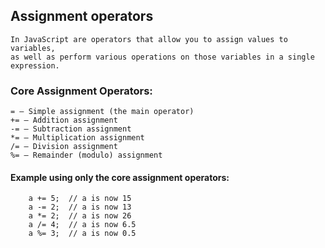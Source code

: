  ## Assignment operators 
    In JavaScript are operators that allow you to assign values to variables,
    as well as perform various operations on those variables in a single expression.
 
 ### Core Assignment Operators:

    = — Simple assignment (the main operator)
    += — Addition assignment
    -= — Subtraction assignment
    *= — Multiplication assignment
    /= — Division assignment
    %= — Remainder (modulo) assignment

#### Example using only the core assignment operators:

```let a = 10;
    a += 5;  // a is now 15
    a -= 2;  // a is now 13
    a *= 2;  // a is now 26
    a /= 4;  // a is now 6.5
    a %= 3;  // a is now 0.5

